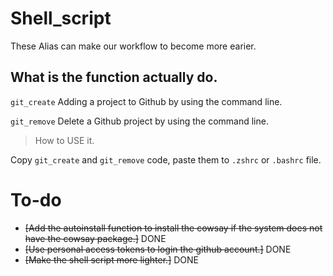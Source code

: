 # Shell_script
These Alias can make our workflow to become more earier.

## What is the function actually do.
`git_create` Adding a project to Github by using the command line.

`git_remove` Delete a Github project by using the command line.

> How to USE it.

Copy `git_create` and `git_remove` code, paste them to `.zshrc` or `.bashrc` file.

# To-do
- ~~[Add the autoinstall function to install the cowsay if the system does not have the cowsay package.]~~ DONE
- ~~[Use personal access tokens to login the github account.]~~ DONE
- ~~[Make the shell script more lighter.]~~ DONE
